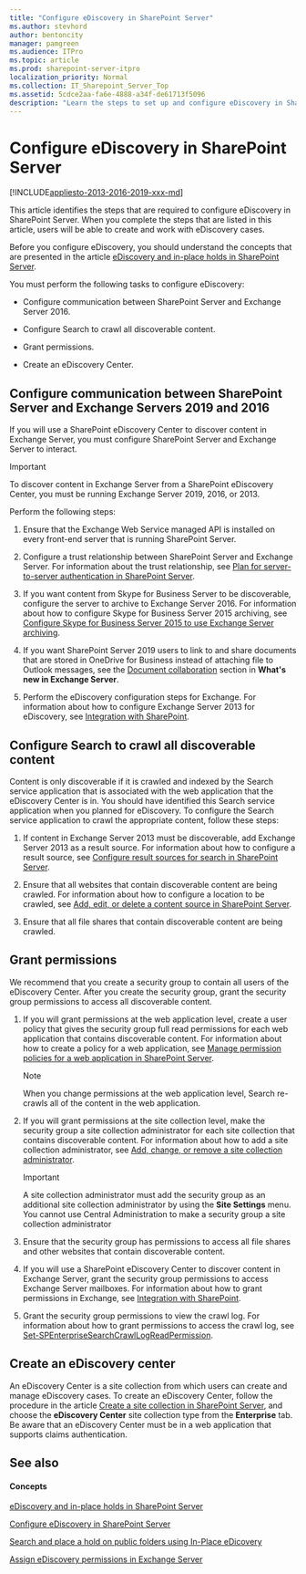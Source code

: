 ```yaml
---
title: "Configure eDiscovery in SharePoint Server"
ms.author: stevhord
author: bentoncity
manager: pamgreen
ms.audience: ITPro
ms.topic: article
ms.prod: sharepoint-server-itpro
localization_priority: Normal
ms.collection: IT_Sharepoint_Server_Top
ms.assetid: 5cdce2aa-fa6e-4888-a34f-de61713f5096
description: "Learn the steps to set up and configure eDiscovery in SharePoint Server and Exchange Server."
---
```


# Configure eDiscovery in SharePoint Server

[!INCLUDE[appliesto-2013-2016-2019-xxx-md](../includes/appliesto-2013-2016-2019-xxx-md.md)] 
  
This article identifies the steps that are required to configure eDiscovery in SharePoint Server. When you complete the steps that are listed in this article, users will be able to create and work with eDiscovery cases.
  
Before you configure eDiscovery, you should understand the concepts that are presented in the article [eDiscovery and in-place holds in SharePoint Server](ediscovery-and-in-place-holds-in-sharepoint-server.md).
  
You must perform the following tasks to configure eDiscovery:
  
- Configure communication between SharePoint Server and Exchange Server 2016.
    
- Configure Search to crawl all discoverable content.
    
- Grant permissions.
    
- Create an eDiscovery Center.
    
## Configure communication between SharePoint Server and Exchange Servers 2019 and 2016
<a name="configure_SP_Ex"> </a>

If you will use a SharePoint eDiscovery Center to discover content in Exchange Server, you must configure SharePoint Server and Exchange Server to interact.
  
> [!IMPORTANT]
> To discover content in Exchange Server from a SharePoint eDiscovery Center, you must be running Exchange Server 2019, 2016, or 2013. 
  
Perform the following steps:
  
1. Ensure that the Exchange Web Service managed API is installed on every front-end server that is running SharePoint Server. 
    
2. Configure a trust relationship between SharePoint Server and Exchange Server. For information about the trust relationship, see [Plan for server-to-server authentication in SharePoint Server](../security-for-sharepoint-server/plan-server-to-server-authentication.md).
    
3. If you want content from Skype for Business Server to be discoverable, configure the server to archive to Exchange Server 2016. For information about how to configure Skype for Business Server 2015 archiving, see [Configure Skype for Business Server 2015 to use Exchange Server archiving](/skypeforbusiness/deploy/integrate-with-exchange-server/use-exchange-archiving).

4. If you want SharePoint Server 2019 users to link to and share documents that are stored in OneDrive for Business instead of attaching file to Outlook messages, see the [Document collaboration](/Exchange/new-features/new-features?view=exchserver-2019#document-collaboration) section in **What's new in Exchange Server**.
    
5. Perform the eDiscovery configuration steps for Exchange. For information about how to configure Exchange Server 2013 for eDiscovery, see [Integration with SharePoint](https://go.microsoft.com/fwlink/?linkid=857898).
    
## Configure Search to crawl all discoverable content
<a name="configure-search"> </a>

Content is only discoverable if it is crawled and indexed by the Search service application that is associated with the web application that the eDiscovery Center is in. You should have identified this Search service application when you planned for eDiscovery. To configure the Search service application to crawl the appropriate content, follow these steps:
  
1. If content in Exchange Server 2013 must be discoverable, add Exchange Server 2013 as a result source. For information about how to configure a result source, see [Configure result sources for search in SharePoint Server](../search/configure-result-sources-for-search.md).
    
2. Ensure that all websites that contain discoverable content are being crawled. For information about how to configure a location to be crawled, see [Add, edit, or delete a content source in SharePoint Server](../search/add-edit-or-delete-a-content-source.md).
    
3. Ensure that all file shares that contain discoverable content are being crawled.
    
## Grant permissions
<a name="permissions"> </a>

We recommend that you create a security group to contain all users of the eDiscovery Center. After you create the security group, grant the security group permissions to access all discoverable content.
  
1. If you will grant permissions at the web application level, create a user policy that gives the security group full read permissions for each web application that contains discoverable content. For information about how to create a policy for a web application, see [Manage permission policies for a web application in SharePoint Server](../administration/manage-permission-policies-for-a-web-application.md).
    
    > [!NOTE]
    > When you change permissions at the web application level, Search re-crawls all of the content in the web application. 
  
2. If you will grant permissions at the site collection level, make the security group a site collection administrator for each site collection that contains discoverable content. For information about how to add a site collection administrator, see [Add, change, or remove a site collection administrator](/sharepoint/customize-sharepoint-site-permissions).
    
    > [!IMPORTANT]
    > A site collection administrator must add the security group as an additional site collection administrator by using the **Site Settings** menu. You cannot use Central Administration to make a security group a site collection administrator 
  
3. Ensure that the security group has permissions to access all file shares and other websites that contain discoverable content.
    
4. If you will use a SharePoint eDiscovery Center to discover content in Exchange Server, grant the security group permissions to access Exchange Server mailboxes. For information about how to grant permissions in Exchange, see [Integration with SharePoint](https://go.microsoft.com/fwlink/?linkid=857898).
    
5. Grant the security group permissions to view the crawl log. For information about how to grant permissions to access the crawl log, see [Set-SPEnterpriseSearchCrawlLogReadPermission](/powershell/module/sharepoint-server/Set-SPEnterpriseSearchCrawlLogReadPermission?view=sharepoint-ps).
    
## Create an eDiscovery center
<a name="create-eDC"> </a>

An eDiscovery Center is a site collection from which users can create and manage eDiscovery cases. To create an eDiscovery Center, follow the procedure in the article [Create a site collection in SharePoint Server](../sites/create-a-site-collection.md), and choose the **eDiscovery Center** site collection type from the **Enterprise** tab. Be aware that an eDiscovery Center must be in a web application that supports claims authentication. 
  
## See also
<a name="configure"> </a>

#### Concepts

[eDiscovery and in-place holds in SharePoint Server](ediscovery-and-in-place-holds-in-sharepoint-server.md)
  
[Configure eDiscovery in SharePoint Server](configure-ediscovery-0.md)

[Search and place a hold on public folders using In-Place eDicovery](/Exchange/policy-and-compliance/ediscovery/search-public-folders?view=exchserver-2019)

[Assign eDiscovery permissions in Exchange Server](/Exchange/policy-and-compliance/ediscovery/assign-permissions?view=exchserver-2019)
